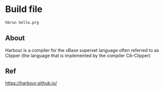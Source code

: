 # Build file
```bat
hbrun hello.prg
```
## About 
Harbour is a compiler for the xBase superset language often referred to as Clipper (the language that is implemented by the compiler CA-Clipper)

## Ref
https://harbour.github.io/